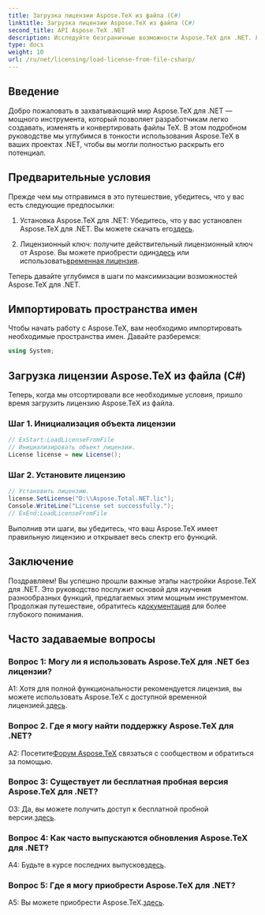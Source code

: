 ```yaml
---
title: Загрузка лицензии Aspose.TeX из файла (C#)
linktitle: Загрузка лицензии Aspose.TeX из файла (C#)
second_title: API Aspose.TeX .NET
description: Исследуйте безграничные возможности Aspose.TeX для .NET. Легко создавайте, изменяйте и конвертируйте файлы TeX.
type: docs
weight: 10
url: /ru/net/licensing/load-license-from-file-csharp/
---
```

## Введение

Добро пожаловать в захватывающий мир Aspose.TeX для .NET — мощного инструмента, который позволяет разработчикам легко создавать, изменять и конвертировать файлы TeX. В этом подробном руководстве мы углубимся в тонкости использования Aspose.TeX в ваших проектах .NET, чтобы вы могли полностью раскрыть его потенциал.

## Предварительные условия

Прежде чем мы отправимся в это путешествие, убедитесь, что у вас есть следующие предпосылки:

1.  Установка Aspose.TeX для .NET: Убедитесь, что у вас установлен Aspose.TeX для .NET. Вы можете скачать его[здесь](https://releases.aspose.com/tex/net/).

2.  Лицензионный ключ: получите действительный лицензионный ключ от Aspose. Вы можете приобрести один[здесь](https://purchase.aspose.com/buy) или использовать[временная лицензия](https://purchase.aspose.com/temporary-license/).

Теперь давайте углубимся в шаги по максимизации возможностей Aspose.TeX для .NET.

## Импортировать пространства имен

Чтобы начать работу с Aspose.TeX, вам необходимо импортировать необходимые пространства имен. Давайте разберемся:

```csharp
using System;
```

## Загрузка лицензии Aspose.TeX из файла (C#)

Теперь, когда мы отсортировали все необходимые условия, пришло время загрузить лицензию Aspose.TeX из файла.

### Шаг 1. Инициализация объекта лицензии

```csharp
// ExStart:LoadLicenseFromFile
// Инициализировать объект лицензии.
License license = new License();
```

### Шаг 2. Установите лицензию

```csharp
// Установить лицензию.
license.SetLicense("D:\\Aspose.Total.NET.lic");
Console.WriteLine("License set successfully.");
// ExEnd:LoadLicenseFromFile
```

Выполнив эти шаги, вы убедитесь, что ваш Aspose.TeX имеет правильную лицензию и открывает весь спектр его функций.

## Заключение

 Поздравляем! Вы успешно прошли важные этапы настройки Aspose.TeX для .NET. Это руководство послужит основой для изучения разнообразных функций, предлагаемых этим мощным инструментом. Продолжая путешествие, обратитесь к[документация](https://reference.aspose.com/tex/net/) для более глубокого понимания.

## Часто задаваемые вопросы

### Вопрос 1: Могу ли я использовать Aspose.TeX для .NET без лицензии?

 A1: Хотя для полной функциональности рекомендуется лицензия, вы можете использовать Aspose.TeX с доступной временной лицензией.[здесь](https://purchase.aspose.com/temporary-license/).

### Вопрос 2. Где я могу найти поддержку Aspose.TeX для .NET?

 A2: Посетите[Форум Aspose.TeX](https://forum.aspose.com/c/tex/47) связаться с сообществом и обратиться за помощью.

### Вопрос 3: Существует ли бесплатная пробная версия Aspose.TeX для .NET?

 О3: Да, вы можете получить доступ к бесплатной пробной версии.[здесь](https://releases.aspose.com/).

### Вопрос 4: Как часто выпускаются обновления Aspose.TeX для .NET?

 A4: Будьте в курсе последних выпусков[здесь](https://releases.aspose.com/tex/net/).

### Вопрос 5: Где я могу приобрести Aspose.TeX для .NET?

 A5: Вы можете приобрести Aspose.TeX.[здесь](https://purchase.aspose.com/buy).